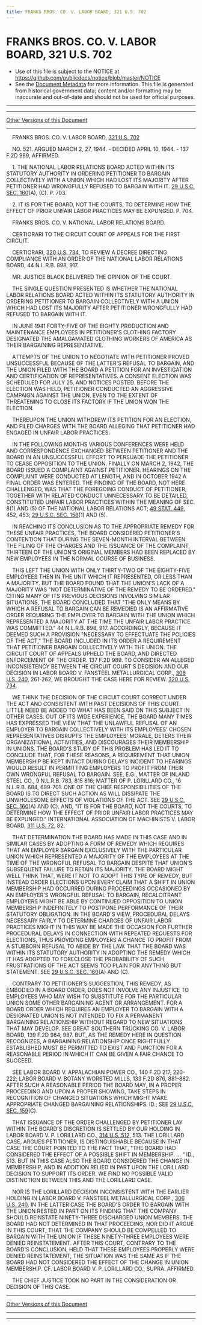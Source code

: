 ```yaml
---
title: FRANKS BROS. CO. V. LABOR BOARD, 321 U.S. 702
---
```


# FRANKS BROS. CO. V. LABOR BOARD, 321 U.S. 702

* Use of this file is subject to the NOTICE at https://github.com/publicdocs/notice/blob/master/NOTICE
* See the [Document Metadata](../../../index.md) for more information.
  This file is generated from historical government data; content and/or formatting may be inaccurate and out-of-date and should not be used for official purposes.

----------
----------

[Other Versions of this Document](https://publicdocs.github.io/go/links?ns=uslm-x&ref=%2Fus%2Fcourts%2Fscotus%2FusReporter%2F321%2F702)

----------

    FRANKS BROS. CO. V. LABOR BOARD, [321 U.S. 702][/us/courts/scotus/usReporter/321/702]

    NO. 521.  ARGUED MARCH 2, 27, 1944.  - DECIDED APRIL 10, 1944.  - 137 F.2D 989, AFFIRMED.

    1.  THE NATIONAL LABOR RELATIONS BOARD ACTED WITHIN ITS STATUTORY AUTHORITY IN ORDERING PETITIONER TO BARGAIN COLLECTIVELY WITH A UNION WHICH HAD LOST ITS MAJORITY AFTER PETITIONER HAD WRONGFULLY REFUSED TO BARGAIN WITH IT.  [29 U.S.C. SEC. 160][/us/usc/t29/s160](A), (C).  P. 703.

    2.  IT IS FOR THE BOARD, NOT THE COURTS, TO DETERMINE HOW THE EFFECT OF PRIOR UNFAIR LABOR PRACTICES MAY BE EXPUNGED.  P. 704.

    FRANKS BROS. CO. V. NATIONAL LABOR RELATIONS BOARD.

    CERTIORARI TO THE CIRCUIT COURT OF APPEALS FOR THE FIRST CIRCUIT.

    CERTIORARI, [320 U.S. 734][/us/courts/scotus/usReporter/320/734], TO REVIEW A DECREE DIRECTING COMPLIANCE WITH AN ORDER OF THE NATIONAL LABOR RELATIONS BOARD, 44 N.L.R.B. 898, 917.

    MR. JUSTICE BLACK DELIVERED THE OPINION OF THE COURT.

    THE SINGLE QUESTION PRESENTED IS WHETHER THE NATIONAL LABOR RELATIONS BOARD ACTED WITHIN ITS STATUTORY AUTHORITY IN ORDERING PETITIONER TO BARGAIN COLLECTIVELY WITH A UNION WHICH HAD LOST ITS MAJORITY AFTER PETITIONER WRONGFULLY HAD REFUSED TO BARGAIN WITH IT.

    IN JUNE 1941 FORTY-FIVE OF THE EIGHTY PRODUCTION AND MAINTENANCE EMPLOYEES IN PETITIONER'S CLOTHING FACTORY DESIGNATED THE AMALGAMATED CLOTHING WORKERS OF AMERICA AS THEIR BARGAINING REPRESENTATIVE.

    ATTEMPTS OF THE UNION TO NEGOTIATE WITH PETITIONER PROVED UNSUCCESSFUL BECAUSE OF THE LATTER'S REFUSAL TO BARGAIN, AND THE UNION FILED WITH THE BOARD A PETITION FOR AN INVESTIGATION AND CERTIFICATION OF REPRESENTATIVES.  A CONSENT ELECTION WAS SCHEDULED FOR JULY 25, AND NOTICES POSTED.  BEFORE THE ELECTION WAS HELD, PETITIONER CONDUCTED AN AGGRESSIVE CAMPAIGN AGAINST THE UNION, EVEN TO THE EXTENT OF THREATENING TO CLOSE ITS FACTORY IF THE UNION WON THE ELECTION.

    THEREUPON THE UNION WITHDREW ITS PETITION FOR AN ELECTION, AND FILED CHARGES WITH THE BOARD ALLEGING THAT PETITIONER HAD ENGAGED IN UNFAIR LABOR PRACTICES.

    IN THE FOLLOWING MONTHS VARIOUS CONFERENCES WERE HELD AND CORRESPONDENCE EXCHANGED BETWEEN PETITIONER AND THE BOARD IN AN UNSUCCESSFUL EFFORT TO PERSUADE THE PETITIONER TO CEASE OPPOSITION TO THE UNION.  FINALLY ON MARCH 2, 1942, THE BOARD ISSUED A COMPLAINT AGAINST PETITIONER.  HEARINGS ON THE COMPLAINT WERE CONDUCTED AT LENGTH, AND IN OCTOBER 1942 A FINAL ORDER WAS ENTERED.  THE FINDING OF THE BOARD, NOT HERE CHALLENGED, WAS THAT THE FOREGOING CONDUCT OF PETITIONER, TOGETHER WITH RELATED CONDUCT UNNECESSARY TO BE DETAILED, CONSTITUTED UNFAIR LABOR PRACTICES WITHIN THE MEANING OF SEC. 8(1) AND (5) OF THE NATIONAL LABOR RELATIONS ACT; [49 STAT. 449][/us/stat/49/449], 452, 453; [29 U.S.C. SEC. 158][/us/usc/t29/s158](1) AND (5).

    IN REACHING ITS CONCLUSION AS TO THE APPROPRIATE REMEDY FOR THESE UNFAIR PRACTICES, THE BOARD CONSIDERED PETITIONER'S CONTENTION THAT DURING THE SEVEN-MONTH INTERVAL BETWEEN THE FILING OF THE CHARGES AND THE ISSUANCE OF THE COMPLAINT, THIRTEEN OF THE UNION'S ORIGINAL MEMBERS HAD BEEN REPLACED BY NEW EMPLOYEES IN THE NORMAL COURSE OF BUSINESS.

    THIS LEFT THE UNION WITH ONLY THIRTY-TWO OF THE EIGHTY-FIVE EMPLOYEES THEN IN THE UNIT WHICH IT REPRESENTED, OR LESS THAN A MAJORITY.  BUT THE BOARD FOUND THAT THE UNION'S LACK OF A MAJORITY WAS "NOT DETERMINATIVE OF THE REMEDY TO BE ORDERED."  CITING MANY OF ITS PREVIOUS DECISIONS INVOLVING SIMILAR SITUATIONS, THE BOARD CONCLUDED THAT "THE ONLY MEANS BY WHICH A REFUSAL TO BARGAIN CAN BE REMEDIED IS AN AFFIRMATIVE ORDER REQUIRING THE EMPLOYER TO BARGAIN WITH THE UNION WHICH REPRESENTED A MAJORITY AT THE TIME THE UNFAIR LABOR PRACTICE WAS COMMITTED."  44 N.L.R.B. 898, 917.  ACCORDINGLY, BECAUSE IT DEEMED SUCH A PROVISION "NECESSARY TO EFFECTUATE THE POLICIES OF THE ACT," THE BOARD INCLUDED IN ITS ORDER A REQUIREMENT THAT PETITIONER BARGAIN COLLECTIVELY WITH THE UNION.  THE CIRCUIT COURT OF APPEALS UPHELD THE BOARD, AND DIRECTED ENFORCEMENT OF THE ORDER.  137 F.2D 989.  TO CONSIDER AN ALLEGED INCONSISTENCY BETWEEN THE CIRCUIT COURT'S DECISION AND OUR DECISION IN LABOR BOARD V. FANSTEEL METALLURGICAL CORP., [306 U.S. 240][/us/courts/scotus/usReporter/306/240], 261-262, WE BROUGHT THE CASE HERE FOR REVIEW.  [320 U.S. 734][/us/courts/scotus/usReporter/320/734].

    WE THINK THE DECISION OF THE CIRCUIT COURT CORRECT UNDER THE ACT AND CONSISTENT WITH PAST DECISIONS OF THIS COURT.  LITTLE NEED BE ADDED TO WHAT HAS BEEN SAID ON THIS SUBJECT IN OTHER CASES.  OUT OF ITS WIDE EXPERIENCE, THE BOARD MANY TIMES HAS EXPRESSED THE VIEW THAT THE UNLAWFUL REFUSAL OF AN EMPLOYER TO BARGAIN COLLECTIVELY WITH ITS EMPLOYEES' CHOSEN REPRESENTATIVES DISRUPTS THE EMPLOYEES' MORALE, DETERS THEIR ORGANIZATIONAL ACTIVITIES, AND DISCOURAGES THEIR MEMBERSHIP IN UNIONS.  THE BOARD'S STUDY OF THIS PROBLEM HAS LED IT TO CONCLUDE THAT, FOR THESE REASONS, A REQUIREMENT THAT UNION MEMBERSHIP BE KEPT INTACT DURING DELAYS INCIDENT TO HEARINGS WOULD RESULT IN PERMITTING EMPLOYERS TO PROFIT FROM THEIR OWN WRONGFUL REFUSAL TO BARGAIN.  SEE, E.G., MATTER OF INLAND STEEL CO., 9 N.L.R.B. 783, 815 816; MATTER OF P. LORILLARD CO., 16 N.L.R.B. 684, 699-701.  ONE OF THE CHIEF RESPONSIBILITIES OF THE BOARD IS TO DIRECT SUCH ACTION AS WILL DISSIPATE THE UNWHOLESOME EFFECTS OF VIOLATIONS OF THE ACT.  SEE [29 U.S.C. SEC. 160][/us/usc/t29/s160](A) AND (C).  AND, "IT IS FOR THE BOARD, NOT THE COURTS, TO DETERMINE HOW THE EFFECT OF PRIOR UNFAIR LABOR PRACTICES MAY BE EXPUNGED."  INTERNATIONAL ASSOCIATION OF MACHINISTS V. LABOR BOARD, [311 U.S. 72][/us/courts/scotus/usReporter/311/72], 82.

    THAT DETERMINATION THE BOARD HAS MADE IN THIS CASE AND IN SIMILAR CASES BY ADOPTING A FORM OF REMEDY WHICH REQUIRES THAT AN EMPLOYER BARGAIN EXCLUSIVELY WITH THE PARTICULAR UNION WHICH REPRESENTED A MAJORITY OF THE EMPLOYEES AT THE TIME OF THE WRONGFUL REFUSAL TO BARGAIN DESPITE THAT UNION'S SUBSEQUENT FAILURE TO RETAIN ITS MAJORITY.  THE BOARD MIGHT WELL THINK THAT, WERE IT NOT TO ADOPT THIS TYPE OF REMEDY, BUT INSTEAD ORDER ELECTIONS UPON EVERY CLAIM THAT A SHIFT IN UNION MEMBERSHIP HAD OCCURRED DURING PROCEEDINGS OCCASIONED BY AN EMPLOYER'S WRONGFUL REFUSAL TO BARGAIN, RECALCITRANT EMPLOYERS MIGHT BE ABLE BY CONTINUED OPPOSITION TO UNION MEMBERSHIP INDEFINITELY TO POSTPONE PERFORMANCE OF THEIR STATUTORY OBLIGATION.  IN THE BOARD'S VIEW, PROCEDURAL DELAYS NECESSARY FAIRLY TO DETERMINE CHARGES OF UNFAIR LABOR PRACTICES MIGHT IN THIS WAY BE MADE THE OCCASION FOR FURTHER PROCEDURAL DELAYS IN CONNECTION WITH REPEATED REQUESTS FOR ELECTIONS, THUS PROVIDING EMPLOYERS A CHANCE TO PROFIT FROM A STUBBORN REFUSAL TO ABIDE BY THE LAW.  THAT THE BOARD WAS WITHIN ITS STATUTORY AUTHORITY IN ADOPTING THE REMEDY WHICH IT HAS ADOPTED TO FORECLOSE THE PROBABILITY OF SUCH FRUSTRATIONS OF THE ACT SEEMS TOO PLAIN FOR ANYTHING BUT STATEMENT.  SEE [29 U.S.C. SEC. 160][/us/usc/t29/s160](A) AND (C).

    CONTRARY TO PETITIONER'S SUGGESTION, THIS REMEDY, AS EMBODIED IN A BOARD ORDER, DOES NOT INVOLVE ANY INJUSTICE TO EMPLOYEES WHO MAY WISH TO SUBSTITUTE FOR THE PARTICULAR UNION SOME OTHER BARGAINING AGENT OR ARRANGEMENT.  FOR A BOARD ORDER WHICH REQUIRES AN EMPLOYER TO BARGAIN WITH A DESIGNATED UNION IS NOT INTENDED TO FIX A PERMANENT BARGAINING RELATIONSHIP WITHOUT REGARD TO NEW SITUATIONS THAT MAY DEVELOP.  SEE GREAT SOUTHERN TRUCKING CO. V. LABOR BOARD, 139 F.2D 984, 987.  BUT, AS THE REMEDY HERE IN QUESTION RECOGNIZES, A BARGAINING RELATIONSHIP ONCE RIGHTFULLY ESTABLISHED MUST BE PERMITTED TO EXIST AND FUNCTION FOR A REASONABLE PERIOD IN WHICH IT CAN BE GIVEN A FAIR CHANCE TO SUCCEED.

    SEE LABOR BOARD V. APPALACHIAN POWER CO., 140 F.2D 217, 220-222; LABOR BOARD V. BOTANY WORSTED MILLS, 133 F.2D 876, 881-882.  AFTER SUCH A REASONABLE PERIOD THE BOARD MAY, IN A PROPER PROCEEDING AND UPON A PROPER SHOWING, TAKE STEPS IN RECOGNITION OF CHANGED SITUATIONS WHICH MIGHT MAKE APPROPRIATE CHANGED BARGAINING RELATIONSHIPS.  ID.; SEE [29 U.S.C. SEC. 159][/us/usc/t29/s159](C).

    THAT ISSUANCE OF THE ORDER CHALLENGED BY PETITIONER LAY WITHIN THE BOARD'S DISCRETION IS SETTLED BY OUR HOLDING IN LABOR BOARD V. P. LORILLARD CO., [314 U.S. 512][/us/courts/scotus/usReporter/314/512], 513.  THE LORILLARD CASE, ARGUES PETITIONER, IS DISTINGUISHABLE BECAUSE IN THAT CASE THE COURT POINTED TO THE FACT THAT, "THE BOARD HAD CONSIDERED THE EFFECT OF A POSSIBLE SHIFT IN MEMBERSHIP.   ...  "  ID., 513.  BUT IN THIS CASE ALSO THE BOARD CONSIDERED THE CHANGE IN MEMBERSHIP, AND IN ADDITION RELIED IN PART UPON THE LORILLARD DECISION TO SUPPORT ITS ORDER.  WE FIND NO POSSIBLE VALID DISTINCTION BETWEEN THIS AND THE LORILLARD CASE.

    NOR IS THE LORILLARD DECISION INCONSISTENT WITH THE EARLIER HOLDING IN LABOR BOARD V. FANSTEEL METALLURGICAL CORP., [306 U.S. 240][/us/courts/scotus/usReporter/306/240].  IN THE LATTER CASE THE BOARD'S ORDER TO BARGAIN WITH THE UNION RESTED IN PART ON ITS FINDING THAT THE COMPANY SHOULD REINSTATE NINETY-THREE DISCHARGED UNION MEMBERS.  THE BOARD HAD NOT DETERMINED IN THAT PROCEEDING, NOR DID IT ARGUE IN THIS COURT, THAT THE COMPANY SHOULD BE COMPELLED TO BARGAIN WITH THE UNION IF THESE NINETY-THREE EMPLOYEES WERE DENIED REINSTATEMENT.  AFTER THIS COURT, CONTRARY TO THE BOARD'S CONCLUSION, HELD THAT THESE EMPLOYEES PROPERLY WERE DENIED REINSTATEMENT, THE SITUATION WAS THE SAME AS IF THE BOARD HAD NOT CONSIDERED THE EFFECT OF THE CHANGE IN UNION MEMBERSHIP.  CF. LABOR BOARD V. P. LORILLARD CO., SUPRA.  AFFIRMED.

    THE CHIEF JUSTICE TOOK NO PART IN THE CONSIDERATION OR DECISION OF THIS CASE.

----------

[Other Versions of this Document](https://publicdocs.github.io/go/links?ns=uslm-x&ref=%2Fus%2Fcourts%2Fscotus%2FusReporter%2F321%2F702)

----------
----------

[/us/courts/scotus/usReporter/321/702]: https://publicdocs.github.io/go/links?ns=uslm-x&ref=%2Fus%2Fcourts%2Fscotus%2FusReporter%2F321%2F702
[/us/usc/t29/s160]: https://publicdocs.github.io/go/links?ns=uslm&ref=%2Fus%2Fusc%2Ft29%2Fs160
[/us/courts/scotus/usReporter/320/734]: https://publicdocs.github.io/go/links?ns=uslm-x&ref=%2Fus%2Fcourts%2Fscotus%2FusReporter%2F320%2F734
[/us/stat/49/449]: https://publicdocs.github.io/go/links?ns=uslm&ref=%2Fus%2Fstat%2F49%2F449
[/us/usc/t29/s158]: https://publicdocs.github.io/go/links?ns=uslm&ref=%2Fus%2Fusc%2Ft29%2Fs158
[/us/courts/scotus/usReporter/306/240]: https://publicdocs.github.io/go/links?ns=uslm-x&ref=%2Fus%2Fcourts%2Fscotus%2FusReporter%2F306%2F240
[/us/courts/scotus/usReporter/320/734]: https://publicdocs.github.io/go/links?ns=uslm-x&ref=%2Fus%2Fcourts%2Fscotus%2FusReporter%2F320%2F734
[/us/usc/t29/s160]: https://publicdocs.github.io/go/links?ns=uslm&ref=%2Fus%2Fusc%2Ft29%2Fs160
[/us/courts/scotus/usReporter/311/72]: https://publicdocs.github.io/go/links?ns=uslm-x&ref=%2Fus%2Fcourts%2Fscotus%2FusReporter%2F311%2F72
[/us/usc/t29/s160]: https://publicdocs.github.io/go/links?ns=uslm&ref=%2Fus%2Fusc%2Ft29%2Fs160
[/us/usc/t29/s159]: https://publicdocs.github.io/go/links?ns=uslm&ref=%2Fus%2Fusc%2Ft29%2Fs159
[/us/courts/scotus/usReporter/314/512]: https://publicdocs.github.io/go/links?ns=uslm-x&ref=%2Fus%2Fcourts%2Fscotus%2FusReporter%2F314%2F512
[/us/courts/scotus/usReporter/306/240]: https://publicdocs.github.io/go/links?ns=uslm-x&ref=%2Fus%2Fcourts%2Fscotus%2FusReporter%2F306%2F240


